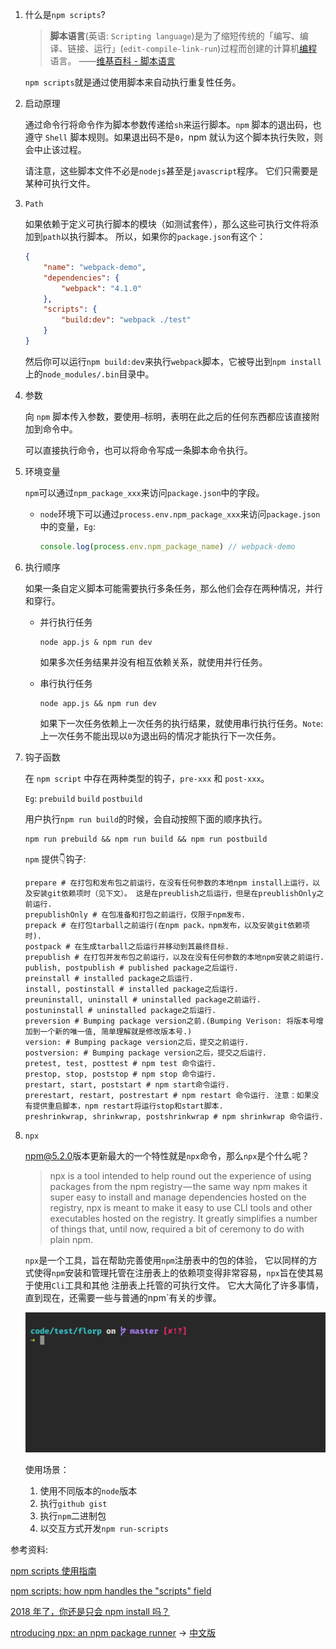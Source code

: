 1. 什么是`npm scripts`?

   >  **脚本语言**(英语: `Scripting language`)是为了缩短传统的「编写、编译、链接、运行」(`edit-compile-link-run`)过程而创建的计算机[编程](https://zh.wikipedia.org/wiki/编程)语言。 ——[维基百科 - 脚本语言](https://zh.wikipedia.org/wiki/脚本语言)

   `npm scripts`就是通过使用脚本来自动执行重复性任务。

2. 启动原理

   通过命令行将命令作为脚本参数传递给`sh`来运行脚本。`npm` 脚本的退出码，也遵守 `Shell` 脚本规则。如果退出码不是`0`，npm 就认为这个脚本执行失败，则会中止该过程。

   请注意，这些脚本文件不必是`nodejs`甚至是`javascript`程序。 它们只需要是某种可执行文件。

3. `Path`

   如果依赖于定义可执行脚本的模块（如测试套件），那么这些可执行文件将添加到`path`以执行脚本。 所以，如果你的`package.json`有这个：

   ```json
   {
       "name": "webpack-demo",
       "dependencies": {
           "webpack": "4.1.0"
       },
       "scripts": {
           "build:dev": "webpack ./test"
       }
   }
   ```

   然后你可以运行`npm build:dev`来执行`webpack`脚本，它被导出到`npm install`上的`node_modules/.bin`目录中。

4. 参数

   向 `npm` 脚本传入参数，要使用`—`标明，表明在此之后的任何东西都应该直接附加到命令中。

   可以直接执行命令，也可以将命令写成一条脚本命令执行。

5. 环境变量

   `npm`可以通过`npm_package_xxx`来访问`package.json`中的字段。

   - `node`环境下可以通过`process.env.npm_package_xxx`来访问`package.json`中的变量，`Eg`:

     ```javascript
     console.log(process.env.npm_package_name) // webpack-demo
     ```

     

6. 执行顺序

   如果一条自定义脚本可能需要执行多条任务，那么他们会存在两种情况，并行和穿行。

   - 并行执行任务

     ```shell
     node app.js & npm run dev
     ```

     如果多次任务结果并没有相互依赖关系，就使用并行任务。

   - 串行执行任务

     ```shell
     node app.js && npm run dev
     ```

     如果下一次任务依赖上一次任务的执行结果，就使用串行执行任务。`Note`: 上一次任务不能出现以`0`为退出码的情况才能执行下一次任务。

   

7. 钩子函数

   在 `npm script` 中存在两种类型的钩子，`pre-xxx` 和 `post-xxx`。

   `Eg`: `prebuild` `build` `postbuild`

   用户执行`npm run build`的时候，会自动按照下面的顺序执行。

   ```shell
   npm run prebuild && npm run build && npm run postbuild
   ```

   `npm` 提供👇钩子:

   ```shell
   prepare # 在打包和发布包之前运行，在没有任何参数的本地npm install上运行，以及安装git依赖项时（见下文）。 这是在preublish之后运行，但是在preublishOnly之前运行.
   prepublishOnly # 在包准备和打包之前运行，仅限于npm发布.
   prepack # 在打包tarball之前运行(在npm pack，npm发布，以及安装git依赖项时).
   postpack # 在生成tarball之后运行并移动到其最终目标.
   prepublish # 在打包并发布包之前运行，以及在没有任何参数的本地npm安装之前运行.
   publish, postpublish # published package之后运行.
   preinstall # installed package之后运行.
   install, postinstall # installed package之后运行.
   preuninstall, uninstall # uninstalled package之前运行.
   postuninstall # uninstalled package之后运行.
   preversion # Bumping package version之前.(Bumping Verison: 将版本号增加到一个新的唯一值, 简单理解就是修改版本号.)
   version: # Bumping package version之后，提交之前运行.
   postversion: # Bumping package version之后，提交之后运行.
   pretest, test, posttest # npm test 命令运行.
   prestop, stop, poststop # npm stop 命令运行.
   prestart, start, poststart # npm start命令运行.
   prerestart, restart, postrestart # npm restart 命令运行. 注意：如果没有提供重启脚本，npm restart将运行stop和start脚本.
   preshrinkwrap, shrinkwrap, postshrinkwrap # npm shrinkwrap 命令运行.
   ```

   

8. `npx`

   [npm@5.2.0](https://github.com/npm/npm/releases/tag/v5.2.0)版本更新最大的一个特性就是`npx`命令，那么`npx`是个什么呢？

   > npx is a tool intended to help round out the experience of using packages from the npm registry — the same way npm makes it super easy to install and manage dependencies hosted on the registry, npx is meant to make it easy to use CLI tools and other executables hosted on the registry. It greatly simplifies a number of things that, until now, required a bit of ceremony to do with plain npm.

   `npx`是一个工具，旨在帮助完善使用`npm`注册表中的包的体验， 它以同样的方式使得`npm`安装和管理托管在注册表上的依赖项变得非常容易，`npx`旨在使其易于使用`Cli`工具和其他 注册表上托管的可执行文件。 它大大简化了许多事情，直到现在，还需要一些与普通的npm`有关的步骤。

   ![npx](./images/npx.gif)

   

   使用场景：

   1. 使用不同版本的`node`版本
   2. 执行`github gist`
   3. 执行`npm`二进制包
   4. 以交互方式开发`npm run-scripts`

参考资料:

[npm scripts 使用指南](http://www.ruanyifeng.com/blog/2016/10/npm_scripts.html)

[npm scripts: how npm handles the "scripts" field](https://docs.npmjs.com/misc/scripts)

[2018 年了，你还是只会 npm install 吗？](https://juejin.im/post/5ab3f77df265da2392364341)

[ntroducing npx: an npm package runner](https://medium.com/@maybekatz/introducing-npx-an-npm-package-runner-55f7d4bd282b) -> [中文版](https://robin-front.github.io/2017/07/14/introducing-npx-an-npm-package-runner.html)

